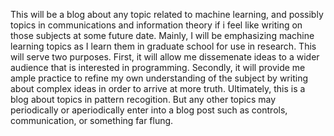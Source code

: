 This will be a blog about any topic related to machine learning, and possibly topics in communications and information theory if i feel like writing on those subjects at some future date. Mainly, I will be emphasizing machine learning topics as I learn them in graduate school for use in research. This will serve two purposes. First, it will allow me dissemenate ideas to a wider audience that is interested in programming. Secondly, it will provide me ample practice to refine my own understanding of the subject by writing about complex ideas in order to arrive at more truth. Ultimately, this is a blog about topics in pattern recogition. But any other topics may periodically or aperiodically enter into a blog post such as controls, communication, or something far flung. 
